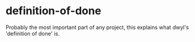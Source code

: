 # definition-of-done
Probably the most important part of any project, this explains what dwyl's 'definition of done' is.
